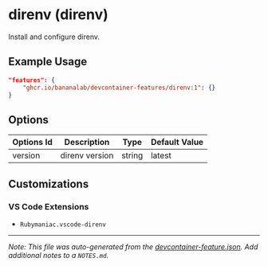 
# direnv (direnv)

Install and configure direnv.

## Example Usage

```json
"features": {
    "ghcr.io/bananalab/devcontainer-features/direnv:1": {}
}
```

## Options

| Options Id | Description | Type | Default Value |
|-----|-----|-----|-----|
| version | direnv version | string | latest |

## Customizations

### VS Code Extensions

- `Rubymaniac.vscode-direnv`



---

_Note: This file was auto-generated from the [devcontainer-feature.json](https://github.com/bananalab/devcontainer-features/blob/main/src/direnv/devcontainer-feature.json).  Add additional notes to a `NOTES.md`._
